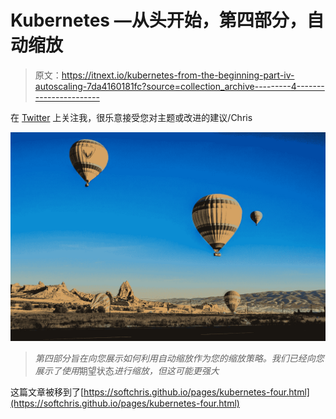 # Kubernetes —从头开始，第四部分，自动缩放

> 原文：<https://itnext.io/kubernetes-from-the-beginning-part-iv-autoscaling-7da4160181fc?source=collection_archive---------4----------------------->

在 [Twitter](https://twitter.com/chris_noring) 上关注我，很乐意接受您对主题或改进的建议/Chris

![](img/d4ba38157e3545f23dcfee81b1c67c36.png)

> *第四部分旨在向您展示如何利用自动缩放作为您的缩放策略。我们已经向您展示了使用*期望状态*进行缩放，但这可能更强大*

这篇文章被移到了[https://softchris.github.io/pages/kubernetes-four.html](https://softchris.github.io/pages/kubernetes-four.html)